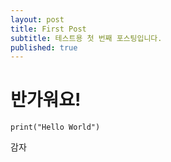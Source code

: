 ```yaml
---
layout: post
title: First Post
subtitle: 테스트용 첫 번째 포스팅입니다.
published: true
---
```


# 반가워요!
```
print("Hello World")
```
감자
